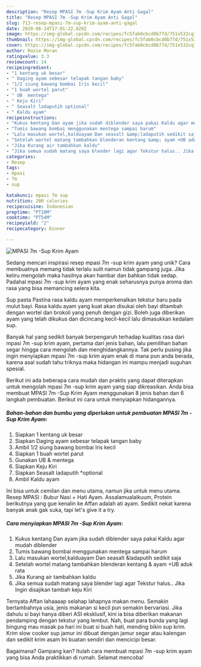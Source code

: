 ```yaml
---
description: "Resep MPASI 7m -Sup Krim Ayam Anti Gagal"
title: "Resep MPASI 7m -Sup Krim Ayam Anti Gagal"
slug: 713-resep-mpasi-7m-sup-krim-ayam-anti-gagal
date: 2020-06-14T17:01:22.820Z
image: https://img-global.cpcdn.com/recipes/fc5fab0cbcd0b77d/751x532cq70/mpasi-7m-sup-krim-ayam-foto-resep-utama.jpg
thumbnail: https://img-global.cpcdn.com/recipes/fc5fab0cbcd0b77d/751x532cq70/mpasi-7m-sup-krim-ayam-foto-resep-utama.jpg
cover: https://img-global.cpcdn.com/recipes/fc5fab0cbcd0b77d/751x532cq70/mpasi-7m-sup-krim-ayam-foto-resep-utama.jpg
author: Roxie Moran
ratingvalue: 3.3
reviewcount: 14
recipeingredient:
- "1 kentang uk besar"
- " Daging ayam sebesar telapak tangan baby"
- "1/2 siung bawang bombai Iris kecil"
- "1 buah wortel parut"
- " UB  mentega"
- " Keju Kiri"
- " Seasalt ladaputih optional"
- " Kaldu ayam"
recipeinstructions:
- "Kukus kentang Dan ayam jika sudah diblender saya pakai Kaldu agar mudah diblender"
- "Tumis bawang bombai menggunakan mentega sampai harum"
- "Lalu masukan wortel,kalduayam Dan seasalt &amp;ladaputih sedikit saja"
- "Setelah wortel matang tambahkan blenderan kentang &amp; ayam +UB aduk rata"
- "Jika Kurang air tambahkan kaldu"
- "Jika semua sudah matang saya blender lagi agar Tekstur halus.. Jika Ingin disajikan tambah keju Kiri"
categories:
- Resep
tags:
- mpasi
- 7m
- sup

katakunci: mpasi 7m sup 
nutrition: 200 calories
recipecuisine: Indonesian
preptime: "PT18M"
cooktime: "PT54M"
recipeyield: "2"
recipecategory: Dinner

---
```



![MPASI 7m -Sup Krim Ayam](https://img-global.cpcdn.com/recipes/fc5fab0cbcd0b77d/751x532cq70/mpasi-7m-sup-krim-ayam-foto-resep-utama.jpg)

Sedang mencari inspirasi resep mpasi 7m -sup krim ayam yang unik? Cara membuatnya memang tidak terlalu sulit namun tidak gampang juga. Jika keliru mengolah maka hasilnya akan hambar dan bahkan tidak sedap. Padahal mpasi 7m -sup krim ayam yang enak seharusnya punya aroma dan rasa yang bisa memancing selera kita.

Sup pasta Pastina rasa kaldu ayam memperkenalkan tekstur baru pada mulut bayi. Rasa kaldu ayam yang kuat akan disukai oleh bayi ditambah dengan wortel dan brokoli yang penuh dengan gizi. Boleh juga diberikan ayam yang telah dikukus dan dicincang kecil-kecil lalu dimasukkan kedalam sup.

Banyak hal yang sedikit banyak berpengaruh terhadap kualitas rasa dari mpasi 7m -sup krim ayam, pertama dari jenis bahan, lalu pemilihan bahan segar hingga cara mengolah dan menghidangkannya. Tak perlu pusing jika ingin menyiapkan mpasi 7m -sup krim ayam enak di mana pun anda berada, karena asal sudah tahu triknya maka hidangan ini mampu menjadi suguhan spesial.


Berikut ini ada beberapa cara mudah dan praktis yang dapat diterapkan untuk mengolah mpasi 7m -sup krim ayam yang siap dikreasikan. Anda bisa membuat MPASI 7m -Sup Krim Ayam menggunakan 8 jenis bahan dan 6 langkah pembuatan. Berikut ini cara untuk menyiapkan hidangannya.

<!--inarticleads1-->

##### Bahan-bahan dan bumbu yang diperlukan untuk pembuatan MPASI 7m -Sup Krim Ayam:

1. Siapkan 1 kentang uk besar
1. Siapkan  Daging ayam sebesar telapak tangan baby
1. Ambil 1/2 siung bawang bombai Iris kecil
1. Siapkan 1 buah wortel parut
1. Gunakan  UB &amp; mentega
1. Siapkan  Keju Kiri
1. Siapkan  Seasalt ladaputih *optional
1. Ambil  Kaldu ayam


Ini bisa untuk cemilan dan menu utama, namun jika untuk menu utama. Resep MPASI : Bubur Nasi + Hati Ayam. Assalamualaikuum, Protein berikutnya yang gue kenalin ke Affan adalah ati ayam. Sedikit nekat karena banyak anak gak suka, tapi let&#39;s give it a try. 

<!--inarticleads2-->

##### Cara menyiapkan MPASI 7m -Sup Krim Ayam:

1. Kukus kentang Dan ayam jika sudah diblender saya pakai Kaldu agar mudah diblender
1. Tumis bawang bombai menggunakan mentega sampai harum
1. Lalu masukan wortel,kalduayam Dan seasalt &amp;ladaputih sedikit saja
1. Setelah wortel matang tambahkan blenderan kentang &amp; ayam +UB aduk rata
1. Jika Kurang air tambahkan kaldu
1. Jika semua sudah matang saya blender lagi agar Tekstur halus.. Jika Ingin disajikan tambah keju Kiri


Ternyata Affan lahaaaap selahap lahapnya makan menu. Semakin bertambahnya usia, jenis makanan si kecil pun semakin bervariasi. Jika dahulu si bayi hanya diberi ASI eksklusif, kini ia bisa diberikan makanan pendamping dengan tekstur yang lembut. Nah, buat para bunda yang lagi bingung mau masak pa hari ini buat si buah hati, mending bikin sup krim. Krim slow cooker sup jamur ini dibuat dengan jamur segar atau kalengan dan sedikit krim asam Ini buatan sendiri dan mencicipi besar. 

Bagaimana? Gampang kan? Itulah cara membuat mpasi 7m -sup krim ayam yang bisa Anda praktikkan di rumah. Selamat mencoba!
